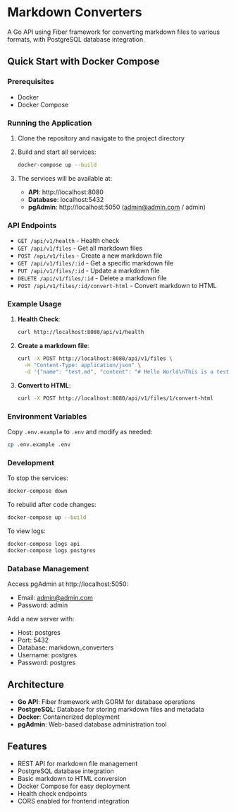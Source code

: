 # Markdown Converters

A Go API using Fiber framework for converting markdown files to various formats, with PostgreSQL database integration.

## Quick Start with Docker Compose

### Prerequisites
- Docker
- Docker Compose

### Running the Application

1. Clone the repository and navigate to the project directory
2. Build and start all services:
   ```bash
   docker-compose up --build
   ```

3. The services will be available at:
   - **API**: http://localhost:8080
   - **Database**: localhost:5432
   - **pgAdmin**: http://localhost:5050 (admin@admin.com / admin)

### API Endpoints

- `GET /api/v1/health` - Health check
- `GET /api/v1/files` - Get all markdown files
- `POST /api/v1/files` - Create a new markdown file
- `GET /api/v1/files/:id` - Get a specific markdown file
- `PUT /api/v1/files/:id` - Update a markdown file
- `DELETE /api/v1/files/:id` - Delete a markdown file
- `POST /api/v1/files/:id/convert-html` - Convert markdown to HTML

### Example Usage

1. **Health Check**:
   ```bash
   curl http://localhost:8080/api/v1/health
   ```

2. **Create a markdown file**:
   ```bash
   curl -X POST http://localhost:8080/api/v1/files \
     -H "Content-Type: application/json" \
     -d '{"name": "test.md", "content": "# Hello World\nThis is a test markdown file."}'
   ```

3. **Convert to HTML**:
   ```bash
   curl -X POST http://localhost:8080/api/v1/files/1/convert-html
   ```

### Environment Variables

Copy `.env.example` to `.env` and modify as needed:

```bash
cp .env.example .env
```

### Development

To stop the services:
```bash
docker-compose down
```

To rebuild after code changes:
```bash
docker-compose up --build
```

To view logs:
```bash
docker-compose logs api
docker-compose logs postgres
```

### Database Management

Access pgAdmin at http://localhost:5050:
- Email: admin@admin.com
- Password: admin

Add a new server with:
- Host: postgres
- Port: 5432
- Database: markdown_converters
- Username: postgres
- Password: postgres

## Architecture

- **Go API**: Fiber framework with GORM for database operations
- **PostgreSQL**: Database for storing markdown files and metadata
- **Docker**: Containerized deployment
- **pgAdmin**: Web-based database administration tool

## Features

- REST API for markdown file management
- PostgreSQL database integration
- Basic markdown to HTML conversion
- Docker Compose for easy deployment
- Health check endpoints
- CORS enabled for frontend integration